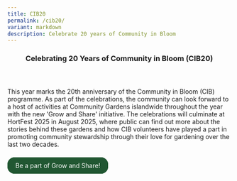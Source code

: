 ```yaml
---
title: CIB20
permalink: /cib20/
variant: markdown
description: Celebrate 20 years of Community in Bloom
---
```

<style>
	.wrapper {
		display: grid;
		grid-template-columns: repeat(auto-fit, minmax(250px, 1fr));
		grid-template-rows: auto-fit;
		column-gap: 10px;
		row-gap: 10px;
	}

	.box {
		border: solid 1px #215732 ;
		border-radius: 5px;
		padding: 5px 10px 15px 10px;
	}
		
		  .button-primary {
    background-color: #215732;
    border: 2px solid #215732;
    padding: 0.5rem 1rem;
  	border-radius: 1rem;
    color: white !important;
	  text-decoration: none !important;
  }
</style>

<header>
<h3>Celebrating 20 Years of Community in Bloom (CIB20)</h3>
</header>

<section>
	<p>This year marks the 20th anniversary of the Community in Bloom (CIB) programme. As part of the celebrations, the community can look forward to a host of activities at Community Gardens islandwide throughout the year with the new 'Grow and Share' initiative. The celebrations will culminate at HortFest 2025 in August 2025, where public can find out more about the stories behind these gardens and how CIB volunteers have played a part in promoting community stewardship through their love for gardening over the last two decades. </p>
<br>	
<a class="button-primary" href="/grow-and-share-initiative/">Be a part of Grow and Share!</a></section>